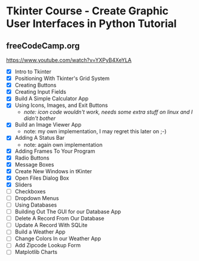 # Tkinter Course - Create Graphic User Interfaces in Python Tutorial

## freeCodeCamp.org

<https://www.youtube.com/watch?v=YXPyB4XeYLA>  

- [x] Intro to Tkinter
- [x] Positioning With Tkinter's Grid System
- [x] Creating Buttons
- [x] Creating Input Fields
- [x] Build A Simple Calculator App
- [x] Using Icons, Images, and Exit Buttons
  - _note: icon code wouldn't work, needs some extra stuff on linux and I didn't bother_
- [x] Build an Image Viewer App
  - note: my own implementation, I may regret this later on ;-)
- [x] Adding A Status Bar
  - note: again own implementation
- [x] Adding Frames To Your Program
- [x] Radio Buttons
- [x] Message Boxes
- [x] Create New Windows in tKinter
- [x] Open Files Dialog Box
- [x] Sliders
- [ ] Checkboxes
- [ ] Dropdown Menus
- [ ] Using Databases
- [ ] Building Out The GUI for our Database App
- [ ] Delete A Record From Our Database
- [ ] Update A Record With SQLite
- [ ] Build a Weather App
- [ ] Change Colors In our Weather App
- [ ] Add Zipcode Lookup Form
- [ ] Matplotlib Charts
